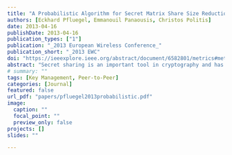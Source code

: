 ```yaml
---
title: "A Probabilistic Algorithm for Secret Matrix Share Size Reduction"
authors: [Eckhard Pfluegel, Emmanouil Panaousis, Christos Politis]
date: 2013-04-16
publishDate: 2013-04-16
publication_types: ["1"]
publication: "_2013 European Wireless Conference_"
publication_short: "_2013 EWC"
doi: "https://ieeexplore.ieee.org/abstract/document/6582801/metrics#metrics"
abstract: "Secret sharing is an important tool in cryptography and has many applications for wireless networks. This paper is motivated by the need for space-efficient secret sharing schemes. We first propose a simple probabilistic algorithm which can be used, prior to secret sharing, in order to split a given secret into public and private data. The public data can be made openly available, and any specific secret sharing method can be used in order to share the private data. We then show that, combined with a previously published space-efficient single secret sharing method, this yields a novel probabilistic matrix-based online multi-secret sharing method with small expected share size. In particular, compared with other matrix-based approaches, our scheme is of similar expected computational cost but smaller share size. Finally, we report on an implementation of our method and evaluate its performance. Our algorithm could be useful to design efficient secret sharing applications for wireless networks, in particular mobile ad-hoc networks, in areas such as secure routing, data transmission or key management."
# summary: ""
tags: [Key Management, Peer-to-Peer]
categories: [Journal]
featured: false
url_pdf: "papers/pfluegel2013probabilistic.pdf"
image:
  caption: ""
  focal_point: ""
  preview_only: false
projects: []
slides: ""

---
```

